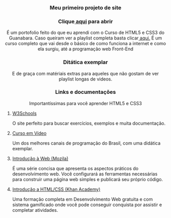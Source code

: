 <h3 align="center">Meu primeiro projeto de site</h2>
<h3 align="center">Clique<a href="https://capitaozila.github.io/Port/"> aqui</a> para abrir</h2>
<p align="center">É um portofolio feito do que eu aprendi com o Curso de HTML5 e CSS3 do Guanabara.
Caso queiram ver a playlist completa basta clicar<a href="https://youtu.be/Ejkb_YpuHWs"> aqui.</a> É um curso completo que vai desde o básico de como funciona a internet e como ela surgiu, até a programação web Front-End</p>

<h3 align="center">Ditática exemplar</h2><p align="center">E de graça com matériais extras para aqueles que não gostam de ver playlist longas de videos.</p>

<h3 align="center">Links e documentações</h3>
<p align="center">Importantíssimas para você aprender HTML5 e CSS3</p>
<ol>
    <li><a href="https://www.w3schools.com/html/">W3Schools</a><p>O site perfeito para buscar exercícios, exemplos e muita documentação.</p></li>
    <li><a href="https://www.youtube.com/watch?v=Kg4bqzAqRBM">Curso em Vídeo</a><p>Um dos melhores canais de programação do Brasil, com uma didática exemplar.</p></li>
    <li><a href="https://developer.mozilla.org/pt-BR/docs/Learn/Getting_started_with_the_web">Introdução à Web (Mozila)</a><p>É uma série concisa que apresenta os aspectos práticos do desenvolvimento web. Você configurará as ferramentas necessárias para construir uma página web simples e publicará seu próprio código.</p></li>
    <li><a href="https://pt.khanacademy.org/computing/computer-programming/html-css">Introdução a HTML/CSS (Khan Academy)</a><p>Uma formação completa em Desenvolvimento Web gratuita e com sistema gamificado onde você pode conseguir conquista por assistir e completar atividades.</p></li>
</ol>
